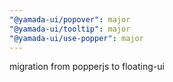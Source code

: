 ```yaml
---
"@yamada-ui/popover": major
"@yamada-ui/tooltip": major
"@yamada-ui/use-popper": major
---
```


migration from popperjs to floating-ui
